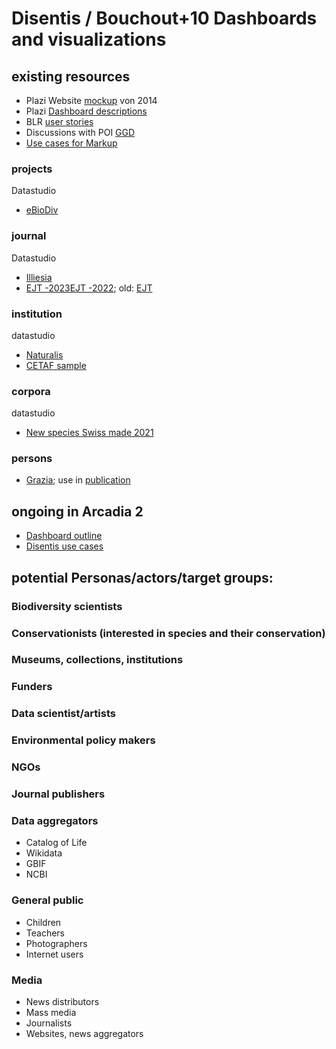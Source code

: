 # Disentis / Bouchout+10 Dashboards and visualizations

## existing resources
* Plazi Website [mockup](https://docs.google.com/presentation/d/0B_yrQwn4yBySMlZVNndfbHpXazQ/edit?resourcekey=0-qTlnjkVbTaD50hpxqmYj0A#slide=id.p14) von 2014
* Plazi [Dashboard descriptions](https://docs.google.com/document/d/0B_yrQwn4yBySN2JJNkpLdl9rNDA/edit?resourcekey=0-6DPEthP0Xht1UwFK78q1Ow)
* BLR [user stories](https://docs.google.com/document/d/1VT7jv54AUwoZxsF3Kd7hdnWenL8OkoRVP2CZlsE8tU0/edit)
* Discussions with POI [GGD](https://drive.google.com/drive/u/0/folders/0B_yrQwn4yBySZWl5aWZ2eTBUbVk?resourcekey=0-YGjycHBcOG1i-wvjeXmaxA)
* [Use cases for Markup](https://github.com/plazi/Plazi-Communications/wiki/Use-Cases-for-Markup)
  
### projects
Datastudio
* [eBioDiv](https://datastudio.google.com/u/0/reporting/ff941aa5-4f14-4e91-90a9-012bd5badab8/page/p_vsiup3y2oc?s=jPbRsMN6kYw)
### journal
Datastudio
* [Illiesia](https://datastudio.google.com/u/0/reporting/325e9814-e5cb-4aa0-8db2-9e68022344cf/page/ZXZnB)
* [EJT -2023](https://lookerstudio.google.com/u/0/reporting/bd7418d7-b12d-4eaa-a512-ba3afca1e1d1/page/p_vffq5qznnc)[EJT -2022](https://lookerstudio.google.com/u/0/reporting/12ab9d48-758b-49c2-bb18-8ef5b35953a4/page/p_98ckqtsnnc); old: [EJT](https://datastudio.google.com/u/0/reporting/947a8578-dfbb-4420-aac6-113e83a3a15c/page/p_vffq5qznnc?s=g0qfnzavdgs)

### institution
datastudio
* [Naturalis](https://datastudio.google.com/u/0/reporting/d3436ad0-54ad-48d3-97b8-01b2727d39f5/page/p_98ckqtsnnc)
* [CETAF sample](https://datastudio.google.com/u/0/reporting/741388d1-aadc-475c-8ace-cc944ddfb9b0/page/Y9IkC)

### corpora
datastudio
* [New species Swiss made 2021](https://datastudio.google.com/u/0/reporting/ff941aa5-4f14-4e91-90a9-012bd5badab8/page/p_vsiup3y2oc?s=jPbRsMN6kYw)

### persons
* [Grazia](https://lookerstudio.google.com/u/3/reporting/5e8c49cf-4e3d-4644-92c6-e5b01dca3ca1/page/2J2sB); use in [publication]()

## ongoing in Arcadia 2
* [Dashboard outline](https://docs.google.com/document/d/1MS9IjXi1S1QoD5ZUWh2EEOCSlVWPIGM-F02tXUdz_qo/edit#)
* [Disentis use cases](https://docs.google.com/spreadsheets/d/1iNO_64Kq6lZOcFh9x-RCF_C1aYss1BlkNYo31rByEkQ/edit#gid=581680866)

  
## potential Personas/actors/target groups:

### Biodiversity scientists
### Conservationists (interested in species and their conservation)
### Museums, collections, institutions
### Funders
### Data scientist/artists
### Environmental policy makers
### NGOs
### Journal publishers
### Data aggregators
* Catalog of Life
* Wikidata
* GBIF
* NCBI
### General public
* Children
* Teachers
* Photographers
* Internet users
### Media
* News distributors
* Mass media
* Journalists
* Websites, news aggregators
